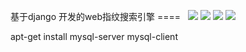 基于django 开发的web指纹搜索引擎
====  
![](https://github.com/cuijianxiong/websearch/blob/master/1.png) 
![](https://github.com/cuijianxiong/websearch/blob/master/2.png)
![](https://github.com/cuijianxiong/websearch/blob/master/3.png)
![](https://github.com/cuijianxiong/websearch/blob/master/4.png)


apt-get install mysql-server mysql-client <br>
